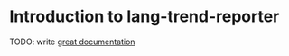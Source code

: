 # Introduction to lang-trend-reporter

TODO: write [great documentation](http://jacobian.org/writing/what-to-write/)
